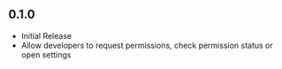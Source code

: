 ## 0.1.0

* Initial Release
* Allow developers to request permissions, check permission status or open settings  
